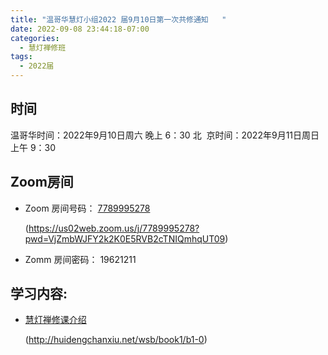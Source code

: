 ```yaml
---
title: "温哥华慧灯小组2022 届9月10日第一次共修通知   "
date: 2022-09-08 23:44:18-07:00
categories:
  - 慧灯禅修班
tags:
  - 2022届
---
```



## 时间

温哥华时间：2022年9月10日周六 晚上 6：30
北  京时间：2022年9月11日周日 上午 9：30

## Zoom房间

* Zoom 房间号码： [7789995278](https://us02web.zoom.us/j/7789995278?pwd=VjZmbWJFY2k2K0E5RVB2cTNIQmhqUT09)

  (https://us02web.zoom.us/j/7789995278?pwd=VjZmbWJFY2k2K0E5RVB2cTNIQmhqUT09)
* Zomm 房间密码： 19621211

## 学习内容:

* [慧灯禅修课介绍](http://huidengchanxiu.net/wsb/book1/b1-0)

  (http://huidengchanxiu.net/wsb/book1/b1-0)